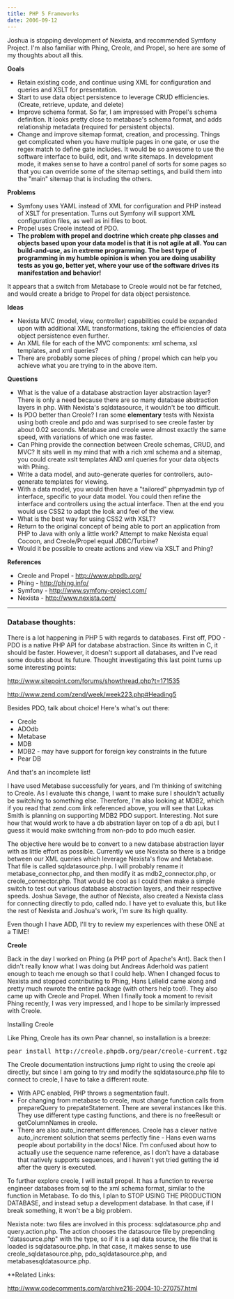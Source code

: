 ```yaml
---
title: PHP 5 Frameworks
date: 2006-09-12
---
```

<p>Joshua is stopping development of Nexista, and recommended Symfony Project. I'm also familiar with Phing, Creole, and Propel, so here are some of my thoughts about all this.</p>
<p><strong>Goals</strong></p>

<ul>    <li>Retain existing code, and continue using XML for configuration and queries and XSLT for presentation. </li>    <li>Start to use data object persistence to leverage CRUD efficiencies. (Create, retrieve, update, and delete)</li>    <li>Improve schema format. So far, I am impressed with Propel's schema definition. It looks pretty close to metabase's schema format, and adds relationship metadata (required for persistent objects). </li>    <li>Change and improve sitemap format, creation, and processing. Things get complicated when you have multiple pages in one gate, or use the regex match to define gate includes. It would be so awesome to use the software interface to build, edit, and write sitemaps. In development mode, it makes sense to have a control panel of sorts for some pages so that you can override some of the sitemap settings, and build them into the &quot;main&quot; sitemap that is including the others. </li></ul><p><strong>Problems</strong></p>

<ul>    <li>Symfony uses YAML instead of XML for configuration and PHP instead of XSLT for presentation. Turns out Symfony will support XML configuration files, as well as ini files to boot. </li>    <li>Propel uses Creole instead of PDO. </li>    <li><strong>The problem with propel and doctrine which create php classes and objects based upon your data model is that it is not agile at all. You can build-and-use, as in extreme programming. The best type of programming in my humble opinion is when you are doing usability tests as you go, better yet, where your use of the software drives its manifestation and behavior!</strong></li></ul><p>It appears that a switch from Metabase to Creole would not be far fetched, and would create a bridge to Propel for data object persistence.</p>
<p><strong>Ideas</strong></p>

<ul>    <li>Nexista MVC (model, view, controller) capabilities could be expanded upon with additional XML transformations, taking the efficiencies of data object persistence even further. </li>    <li>An XML file for each of the MVC components: xml schema, xsl templates, and xml queries?</li>    <li>There are probably some pieces of phing / propel which can help you achieve what you are trying to in the above item.</li></ul><p><strong>Questions</strong></p>

<ul>    <li>What is the value of a database abstraction layer abstraction layer? There is only a need because there are so many database abstraction layers in php. With Nexista's sqldatasource, it wouldn't be too difficult. </li>    <li>Is PDO better than Creole? I ran some <strong>elementary</strong> tests with Nexista using both creole and pdo and was surprised to see creole faster by about 0.02 seconds. Metabase and creole were almost exactly the same speed, with variations of which one was faster. </li>    <li>Can Phing provide the connection between Creole schemas, CRUD, and MVC? It sits well in my mind that with a rich xml schema and a sitemap, you could create xslt templates AND xml queries for your data objects with Phing. </li>    <li>Write a data model, and auto-generate queries for controllers, auto-generate templates for viewing. </li>    <li>With a data model, you would then have a &quot;tailored&quot; phpmyadmin typ of interface, specific to your data model. You could then refine the interface and controllers using the actual interface. Then at the end you would use CSS2 to adapt the look and feel of the view. </li>    <li>What is the best way for using CSS2 with XSLT? </li>    <li>Return to the original concept of being able to port an application from PHP to Java with only a little work? Attempt to make Nexista equal Cocoon, and Creole/Propel equal JDBC/Turbine?</li>    <li>Would it be possible to create actions and view via XSLT and Phing? </li></ul><p><strong>References</strong></p>

<ul>    <li>Creole and Propel - <a href="http://www.phpdb.org/" onclick="window.open(this.href, '_blank'); return false;">http://www.phpdb.org/</a> </li>    <li>Phing - <a href="http://phing.info/" onclick="window.open(this.href, '_blank'); return false;">http://phing.info/</a></li>    <li>Symfony - <a href="http://www.symfony-project.com/" onclick="window.open(this.href, '_blank'); return false;">http://www.symfony-project.com/</a></li>    <li>Nexista - <a href="http://www.nexista.com/" onclick="window.open(this.href, '_blank'); return false;">http://www.nexista.com/</a></li></ul><hr /><h3 id="toc0">Database thoughts:</h3><p>There is a lot happening in PHP 5 with regards to databases. First off, PDO - PDO is a native PHP API for database abstraction. Since its written in C, it should be faster. However, it doesn't support all databases, and I've read some doubts about its future. Thought investigating this last point turns up some interesting points:</p>
<p><a href="http://www.sitepoint.com/forums/showthread.php?t=171535" onclick="window.open(this.href, '_blank'); return false;">http://www.sitepoint.com/forums/showthread.php?t=171535</a>

<a href="http://www.zend.com/zend/week/week223.php#Heading5" onclick="window.open(this.href, '_blank'); return false;">http://www.zend.com/zend/week/week223.php#Heading5</a></p>
<p>Besides PDO, talk about choice! Here's what's out there:</p>

<ul>    <li>Creole</li>    <li>ADOdb</li>    <li>Metabase</li>    <li>MDB</li>    <li>MDB2 - may have support for foreign key constraints in the future</li>    <li>Pear DB</li></ul><p>And that's an incomplete list!</p>
<p>I have used Metabase successfully for years, and I'm thinking of switching to Creole. As I evaluate this change, I want to make sure I shouldn't actually be switching to something else. Therefore, I'm also looking at MDB2, which if you read that zend.com link referenced above, you will see that Lukas Smith is planning on supporting MDB2 PDO support. Interesting. Not sure how that would work to have a db abstration layer on top of a db api, but I guess it would make switching from non-pdo to pdo much easier.</p>
<p>The objective here would be to convert to a new database abstraction layer with as little effort as possible. Currently we use Nexista so there is a bridge between our XML queries which leverage Nexista's flow and Metabase. That file is called sqldatasource.php. I will probably rename it metabase_connector.php, and then modify it as mdb2_connector.php, or creole_connector.php. That would be cool as I could then make a simple switch to test out various database abstraction layers, and their respective speeds. Joshua Savage, the author of Nexista, also created a Nexista class for connecting directly to pdo, called ndo. I have yet to evaluate this, but like the rest of Nexista and Joshua's work, I'm sure its high quality.</p>
<p>Even though I have ADD, I'll try to review my experiences with these ONE at a TIME!</p>
<p><strong>Creole</strong>

Back in the day I worked on Phing (a PHP port of Apache's Ant). Back then I didn't really know what I was doing but Andreas Aderhold was patient enough to teach me enough so that I could help. When I changed focus to Nexista and stopped contributing to Phing, Hans Lellelid came along and pretty much rewrote the entire package (with others help too!). They also came up with Creole and Propel. When I finally took a moment to revisit Phing recently, I was very impressed, and I hope to be similarly impressed with Creole.</p>
<p>Installing Creole

Like Phing, Creole has its own Pear channel, so installation is a breeze:

<pre>
pear install http://creole.phpdb.org/pear/creole-current.tgz</pre>

The Creole documentation instructions jump right to using the creole api directly, but since I am going to try and modify the sqldatasource.php file to connect to creole, I have to take a different route.</p>

<ul>    <li>With APC enabled, PHP throws a segmentation fault. </li>    <li>For changing from metabase to creole, must change function calls from prepareQuery to prepateStatement. There are several instances like this. They use different type casting functions, and there is no freeResult or getColumnNames in creole.</li>    <li>There are also auto_increment differences. Creole has a clever native auto_increment solution that seems perfectly fine - Hans even warns people about portability in the docs! Nice. I'm confused about how to actually use the sequence name reference, as I don't have a database that natively supports sequences, and I haven't yet tried getting the id after the query is executed. </li></ul><p>To further explore creole, I will install propel. It has a function to reverse engineer databases from sql to the xml schema format, similar to the function in Metabase. To do this, I plan to STOP USING THE PRODUCTION DATABASE, and instead setup a development database. In that case, if I break something, it won't be a big problem.</p>
<p>Nexista note: two files are involved in this process: sqldatasource.php and query.action.php. The action chooses the datasource file by prepending &quot;datasource.php&quot; with the type, so if it is a sql data source, the file that is loaded is sqldatasource.php. In that case, it makes sense to use creole_sqldatasource.php, pdo_sqldatasource.php, and metabasesqldatasource.php.</p>
<p>**Related Links:

<a href="http://www.codecomments.com/archive216-2004-10-270757.html" onclick="window.open(this.href, '_blank'); return false;">http://www.codecomments.com/archive216-2004-10-270757.html</a></p>

